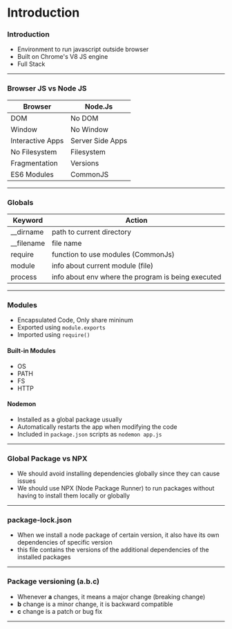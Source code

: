 # Introduction

### Introduction

* Environment to run javascript outside browser
* Built on Chrome's V8 JS engine
* Full Stack

***

### Browser JS vs Node JS

| Browser          | Node.Js          |
| ---------------- | ---------------- |
| DOM              | No DOM           |
| Window           | No Window        |
| Interactive Apps | Server Side Apps |
| No Filesystem    | Filesystem       |
| Fragmentation    | Versions         |
| ES6 Modules      | CommonJS         |

***

### Globals

| Keyword      | Action                                             |
| ------------ | -------------------------------------------------- |
| \_\_dirname  | path to current directory                          |
| \_\_filename | file name                                          |
| require      | function to use modules (CommonJs)                 |
| module       | info about current module (file)                   |
| process      | info about env where the program is being executed |

***

### Modules

* Encapsulated Code, Only share mininum
* Exported using `module.exports`
* Imported using `require()`

#### Built-in Modules

* OS
* PATH
* FS
* HTTP

#### Nodemon

* Installed as a global package usually
* Automatically restarts the app when modifying the code
* Included in `package.json` scripts as `nodemon app.js`

***

### Global Package vs NPX

* We should avoid installing dependencies globally since they can cause issues
* We should use NPX (Node Package Runner) to run packages without having to install them locally or globally

***

### package-lock.json

* When we install a node package of certain version, it also have its own dependencies of specific version
* this file contains the versions of the additional dependencies of the installed packages

***

### Package versioning (a.b.c)

* Whenever **a** changes, it means a major change (breaking change)
* **b** change is a minor change, it is backward compatible
* **c** change is a patch or bug fix

***
